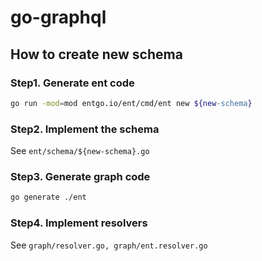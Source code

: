 # go-graphql

## How to create new schema

### Step1. Generate ent code

```zsh
go run -mod=mod entgo.io/ent/cmd/ent new ${new-schema}
```

### Step2. Implement the schema

See `ent/schema/${new-schema}.go`

### Step3. Generate graph code

```zsh
go generate ./ent
```

### Step4. Implement resolvers

See `graph/resolver.go, graph/ent.resolver.go`